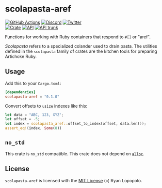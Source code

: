 # scolapasta-aref

[![GitHub Actions](https://github.com/artichoke/artichoke/workflows/CI/badge.svg)](https://github.com/artichoke/artichoke/actions)
[![Discord](https://img.shields.io/discord/607683947496734760)](https://discord.gg/QCe2tp2)
[![Twitter](https://img.shields.io/twitter/follow/artichokeruby?label=Follow&style=social)](https://twitter.com/artichokeruby)
<br>
[![Crate](https://img.shields.io/crates/v/scolapasta-aref.svg)](https://crates.io/crates/scolapasta-aref)
[![API](https://docs.rs/scolapasta-aref/badge.svg)](https://docs.rs/scolapasta-aref)
[![API trunk](https://img.shields.io/badge/docs-trunk-blue.svg)](https://artichoke.github.io/artichoke/scolapasta_aref/)

Functions for working with Ruby containers that respond to `#[]` or "aref".

_Scolapasta_ refers to a specialized colander used to drain pasta. The utilities
defined in the `scolapasta` family of crates are the kitchen tools for preparing
Artichoke Ruby.

## Usage

Add this to your `Cargo.toml`:

```toml
[dependencies]
scolapasta-aref = "0.1.0"
```

Convert offsets to `usize` indexes like this:

```rust
let data = "ABC, 123, XYZ";
let offset = -5;
let index = scolapasta_aref::offset_to_index(offset, data.len());
assert_eq!(index, Some(8))
```

## `no_std`

This crate is `no_std` compatible. This crate does not depend on [`alloc`].
## License

`scolapasta-aref` is licensed with the [MIT License](LICENSE) (c) Ryan Lopopolo.

[`alloc`]: https://doc.rust-lang.org/alloc/

